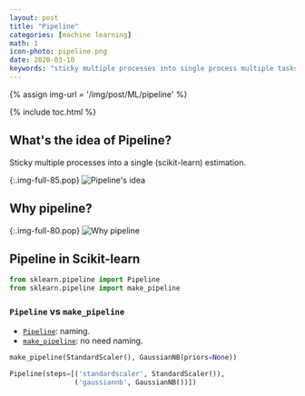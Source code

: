 ```yaml
---
layout: post
title: "Pipeline"
categories: [machine learning]
math: 1
icon-photo: pipeline.png
date: 2020-03-10
keywords: "sticky multiple processes into single process multiple tasks at once make_pipeline scaling svm pca sequential work algorithm training parameter best parameter tuning gridsearch cross validation scaling train test sets different folds folds scikit-learn naming name why what where when"
---
```


{% assign img-url = '/img/post/ML/pipeline' %}

{% include toc.html %}

## What's the idea of Pipeline?

Sticky multiple processes into a single (scikit-learn) estimation.

{:.img-full-85.pop}
![Pipeline's idea]({{img-url}}/pipeline-idea.png)

## Why pipeline?

{:.img-full-80.pop}
![Why pipeline]({{img-url}}/why-pipeline.png)

## Pipeline in Scikit-learn

~~~ python
from sklearn.pipeline import Pipeline
from sklearn.pipeline import make_pipeline
~~~

### `Pipeline` vs `make_pipeline`

- [`Pipeline`](https://scikit-learn.org/stable/modules/generated/sklearn.pipeline.Pipeline.html): naming.
- [`make_pipeline`](https://scikit-learn.org/stable/modules/generated/sklearn.pipeline.make_pipeline.html): no need naming.

~~~ python
make_pipeline(StandardScaler(), GaussianNB(priors=None))

Pipeline(steps=[('standardscaler', StandardScaler()),
                ('gaussiannb', GaussianNB())])
~~~






